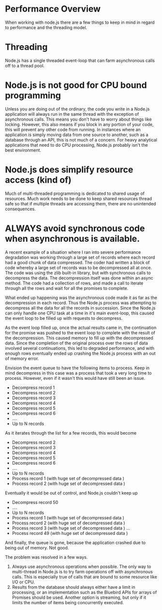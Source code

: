 # Performance Overview

When working with node.js there are a few things to keep in mind in regard to performance and the threading model.

# Threading

Node.js has a single threaded event-loop that can farm asynchronous calls off to a thread pool.

# Node.js is not good for CPU bound programming

Unless you are doing out of the ordinary, the code you write in a Node.js application will always run in the same thread with the exception of asynchronous calls.  This means you don't have to worry about things like locking.  However, this also means if you block in any portion of your code, this will prevent any other code from running.  In instances where an application is simply moving data from one source to another, such as a database through an API, this is not much of a concern.  For heavy analytical applications that need to do CPU processing, Node.js probably isn't the best environment.

# Node.js does simplify resource access (kind of)

Much of multi-threaded programming is dedicated to shared usage of resources.  Much work needs to be done to keep shared resources thread safe so that if multiple threads are accessing them, there are no unintended consequences.  


# ALWAYS avoid synchronous code when asynchronous is available.

A recent example of a situation where I ran into severe performance degradation was working through a large set of records where each record had a good chunk of data compressed.  The coder had written a block of code whereby a large set of records was to be decompressed all at once.  The code was using the zlib built-in library, but with synchronous calls to decompress the data.  The decompression itself was done within an async method.  The code had a collection of rows, and made a call to iterate through all the rows and wait for all the promises to complete.

What ended up happening was the asynchronous code made it as far as the decompression in each record.  Thus the Node.js process was attempting to decompress all the data for all the records in succession.  Since the Node.js can only handle one CPU task at a time in it's main event-loop, this caused the event loop to be filled up with requests to decompress.

As the event loop filled up, once the actual results came in, the continuation for the promise was pushed to the event loop to complete with the result of the decompression.  This caused memory to fill up with the decompressed data.  Since the completion of the original process over the rows of data involved several continuations, this led to degraded performance, and with enough rows eventually ended up crashing the Node.js process with an out of memory error.

Envision the event queue to have the following items to process.  Keep in mind decompress in this case was a process that took a very long time to process.  However, even if it wasn't this would have still been an issue.

* Decompress record 1
* Decompress record 2
* Decompress record 3
* Decompress record 4
* Decompress record 5
* Decompress record 6
* ....
* Up to N records

As it iterates through the list for a few records, this would become

* Decompress record 2
* Decompress record 3
* Decompress record 4
* Decompress record 5
* Decompress record 6
* ....
* Up to N records
* Process record 1 (with huge set of decompressed data )
* Process record 2 (with huge set of decompressed data )

Eventually it would be out of control, and Node.js couldn't keep up
* Decompress record 50
* ....
* Up to N records
* Process record 1 (with huge set of decompressed data )
* Process record 2 (with huge set of decompressed data )
* Process record 3 (with huge set of decompressed data )
...
* Process record 49 (with huge set of decompressed data )

And finally, the queue is gone, because the application crashed due to being out of memory. Not good.

The problem was resolved in a few ways.
1. Always use asynchronous operations when possible.  The only way to multi-thread in Node.js is to try farm operations off with asynchronous calls.  This is especially true of calls that are bound to some resource like I/O or CPU.
2. Results from the database should always either have a limit in processing, or an implementation such as the Bluebird APIs for arrays of Promises should be used.  Another option is streaming, but only if it limits the number of items being concurrently executed.


